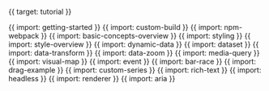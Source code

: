 {{ target: tutorial }}

{{ import: getting-started }}
{{ import: custom-build }}
{{ import: npm-webpack }}
{{ import: basic-concepts-overview }}
{{ import: styling }}
{{ import: style-overview }}
{{ import: dynamic-data }}
{{ import: dataset }}
{{ import: data-transform }}
{{ import: data-zoom }}
{{ import: media-query }}
{{ import: visual-map }}
{{ import: event }}
{{ import: bar-race }}
{{ import: drag-example }}
{{ import: custom-series }}
{{ import: rich-text }}
{{ import: headless }}
{{ import: renderer }}
{{ import: aria }}
